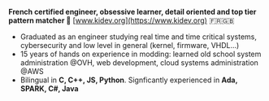 **French certified engineer, obsessive learner, detail oriented and top tier pattern matcher 🧩**
[www.kidev.org](https://www.kidev.org) 🇫🇷🇬🇧

- Graduated as an engineer studying real time and time critical systems, cybersecurity and low level in general (kernel, firmware, VHDL...)
- 15 years of hands on experience in modding: learned old school system administration @OVH, web development, cloud systems administration @AWS
- Bilingual in **C, C++, JS, Python**. Signficantly experienced in **Ada, SPARK, C#, Java**
